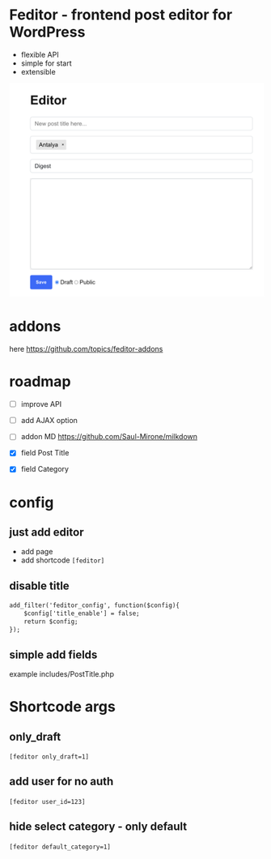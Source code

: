 # Feditor - frontend post editor for WordPress

- flexible API
- simple for start
- extensible

![Frontend Editor WordPress](assets/thumbnail.png?raw=true "Frontend Editor WordPress")


# addons

here https://github.com/topics/feditor-addons

# roadmap
- [ ] improve API
- [ ] add AJAX option
- [ ] addon MD https://github.com/Saul-Mirone/milkdown
- [x] field Post Title
- [x] field Category


# config

## just add editor
- add page
- add shortcode `[feditor]`

## disable title
```
add_filter('feditor_config', function($config){
    $config['title_enable'] = false;
    return $config;
});
```


## simple add fields

example includes/PostTitle.php

# Shortcode args

## only_draft

`[feditor only_draft=1]`

## add user for no auth

`[feditor user_id=123]`

## hide select category - only default

`[feditor default_category=1]`
